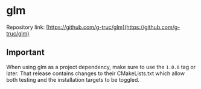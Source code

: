 # glm

Repository link: [https://github.com/g-truc/glm](https://github.com/g-truc/glm)

## Important

When using glm as a project dependency, make sure to use the `1.0.0` tag or later. That
release contains changes to their CMakeLists.txt which allow both testing and
the installation targets to be toggled.
